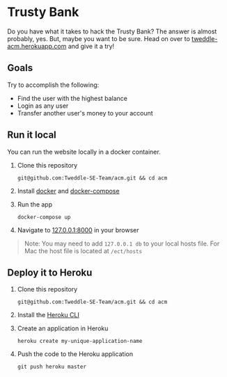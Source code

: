 # Trusty Bank
Do you have what it takes to hack the Trusty Bank?  The answer is almost probably, yes.  But, maybe you want to be sure.  Head on over to [tweddle-acm.herokuapp.com](https://tweddle-acm.herokuapp.com/) and give it a try!


## Goals
Try to accomplish the following:

* Find the user with the highest balance
* Login as any user
* Transfer another user's money to your account


## Run it local
You can run the website locally in a docker container.

1. Clone this repository

	```
	git@github.com:Tweddle-SE-Team/acm.git && cd acm
	```

2. Install [docker](https://docs.docker.com/engine/installation/#desktop) and [docker-compose](https://docs.docker.com/compose/install/)

3. Run the app

    ```
    docker-compose up
    ```

4. Navigate to [127.0.0.1:8000](http://127.0.0.1:8000) in your browser

> Note:  You may need to add `127.0.0.1	db` to your local hosts file.  For Mac the host file is located at `/ect/hosts`


## Deploy it to Heroku

1. Clone this repository

	```
	git@github.com:Tweddle-SE-Team/acm.git && cd acm
	```

2. Install the [Heroku CLI](https://devcenter.heroku.com/articles/heroku-cli)

3. Create an application in Heroku

    ```
    heroku create my-unique-application-name
    ```

4. Push the code to the Heroku application

    ```
    git push heroku master
    ```
